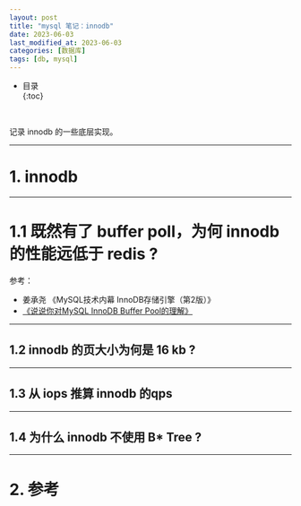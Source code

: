```yaml
---
layout: post
title: "mysql 笔记：innodb"
date: 2023-06-03
last_modified_at: 2023-06-03
categories: [数据库]
tags: [db, mysql]
---
```


* 目录  
{:toc}
<br/>

记录 innodb 的一些底层实现。  

---

# 1. innodb

---

# 1.1 既然有了 buffer poll，为何 innodb 的性能远低于 redis ?

参考：   

* 姜承尧 《MySQL技术内幕 InnoDB存储引擎（第2版）》    
* [《说说你对MySQL InnoDB Buffer Pool的理解》](https://zhuanlan.zhihu.com/p/712657254)     

---

## 1.2 innodb 的页大小为何是 16 kb ? 


---

## 1.3 从 iops 推算 innodb 的qps

---

## 1.4 为什么 innodb 不使用 B* Tree ?

---

# 2. 参考